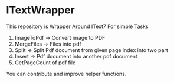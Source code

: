 # ITextWrapper

This repository is Wrapper Around IText7 For simple Tasks

 1. ImageToPdf -> Convert image to PDF  
 2. MergeFiles -> Files into pdf 
 3. Split -> Split Pdf document from given page index into two part  
 4. Insert -> Pdf document into another pdf document
 5. GetPageCount of pdf file

You can contribute and improve helper functions.